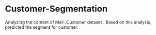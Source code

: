 # Customer-Segmentation
Analyzing the content of Mall _Customer dataset . Based on this analysis,  predicted the  segment for customer.
